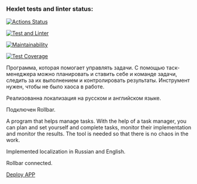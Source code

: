 ### Hexlet tests and linter status:
[![Actions Status](https://github.com/WeibHai/python-project-52/workflows/hexlet-check/badge.svg)](https://github.com/WeibHai/python-project-52/actions)

[![Test and Linter](https://github.com/WeibHai/python-project-52/actions/workflows/hexlet-check.yml/badge.svg)](https://github.com/WeibHai/python-project-52/actions/workflows/hexlet-check.yml)

[![Maintainability](https://api.codeclimate.com/v1/badges/01d5d104d4a44be3720d/maintainability)](https://codeclimate.com/github/WeibHai/python-project-52/maintainability)

[![Test Coverage](https://api.codeclimate.com/v1/badges/01d5d104d4a44be3720d/test_coverage)](https://codeclimate.com/github/WeibHai/python-project-52/test_coverage)

Программа, которая помогает управлять задачи. С помощью таск-менеджера можно планировать и ставить себе и команде задачи, следить за их выполнением и контролировать результаты. Инструмент нужен, чтобы не было хаоса в работе.

Реализованна локализация на русском и английском языке.

Подключен Rollbar. 

A program that helps manage tasks. With the help of a task manager, you can plan and set yourself and complete tasks, monitor their implementation and monitor the results. The tool is needed so that there is no chaos in the work.

Implemented localization in Russian and English.

Rollbar connected.

[Deploy APP](https://python-project-52-production-e35d.up.railway.app/)
